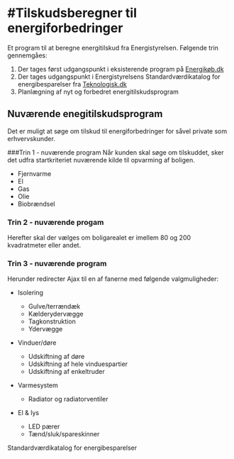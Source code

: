 #Tilskudsberegner til energiforbedringer
================

Et program til at beregne energitilskud fra Energistyrelsen. Følgende trin gennemgåes:
1. Der tages først udgangspunkt i eksisterende program på [Energikøb.dk](http://energikoeb.dk/)
2. Der tages udgangspunkt i Energistyrelsens Standardværdikatalog for energibesparelser fra [Teknologisk.dk](http://svk.teknologisk.dk/Pages_open/Default.aspx)
4. Planlægning af nyt og forbedret energitilskudsprogram

## Nuværende enegitilskudsprogram

Det er muligt at søge om tilskud til energiforbedringer for såvel private som erhvervskunder.

###Trin 1 - nuværende program
Når kunden skal søge om tilskuddet, sker det udfra startkriteriet nuværende kilde til opvarming af boligen.

- Fjernvarme
- El
- Gas
- Olie
- Biobrændsel

### Trin 2 - nuværende progam
Herefter skal der vælges om boligarealet er imellem 80 og 200 kvadratmeter eller andet.

### Trin 3 - nuværende program
Herunder redirecter Ajax til en af fanerne med følgende valgmuligheder:
- Isolering
  - Gulve/terrændæk
  - Kælderydervægge
  - Tagkonstruktion
  - Ydervægge

- Vinduer/døre
  - Udskiftning af døre
  - Udskiftning af hele vinduespartier
  - Udskiftning af enkeltruder

- Varmesystem
  - Radiator og radiatorventiler

- El & lys
  - LED pærer
  - Tænd/sluk/spareskinner

Standardværdikatalog for energibesparelser


